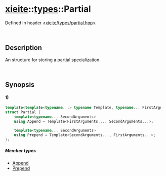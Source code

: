 # [xieite](../../xieite.md)\:\:[types](../../types.md)\:\:Partial
Defined in header [<xieite/types/partial.hpp>](../../../include/xieite/types/partial.hpp)

&nbsp;

## Description
An structure for storing a partial specialization.

&nbsp;

## Synopsis
#### 1)
```cpp
template<template<typename...> typename Template, typename... FirstArguments>
struct Partial {
    template<typename... SecondArguments>
    using Append = Template<FirstArguments..., SecondArguments...>;

    template<typename... SecondArguments>
    using Prepend = Template<SecondArguments..., FirstArguments...>;
};
```
##### Member types
- [Append](./structures/partial/1/append.md)
- [Prepend](./structures/partial/1/prepend.md)
